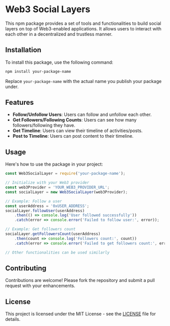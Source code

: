 # Web3 Social Layers

This npm package provides a set of tools and functionalities to build social layers on top of Web3-enabled applications. It allows users to interact with each other in a decentralized and trustless manner.

## Installation

To install this package, use the following command:

```bash
npm install your-package-name
```

Replace `your-package-name` with the actual name you publish your package under.

## Features

- **Follow/Unfollow Users**: Users can follow and unfollow each other.
- **Get Followers/Following Counts**: Users can see how many followers/following they have.
- **Get Timeline**: Users can view their timeline of activities/posts.
- **Post to Timeline**: Users can post content to their timeline.

## Usage

Here's how to use the package in your project:

```javascript
const Web3SocialLayer = require('your-package-name');

// Initialize with your Web3 provider
const web3Provider = 'YOUR_WEB3_PROVIDER_URL';
const socialLayer = new Web3SocialLayer(web3Provider);

// Example: Follow a user
const userAddress = '0xUSER_ADDRESS';
socialLayer.followUser(userAddress)
    .then(() => console.log('User followed successfully'))
    .catch(error => console.error('Failed to follow user:', error));

// Example: Get followers count
socialLayer.getFollowersCount(userAddress)
    .then(count => console.log('Followers count:', count))
    .catch(error => console.error('Failed to get followers count:', error));

// Other functionalities can be used similarly
```

## Contributing

Contributions are welcome! Please fork the repository and submit a pull request with your enhancements.

## License

This project is licensed under the MIT License - see the [LICENSE](LICENSE) file for details.
